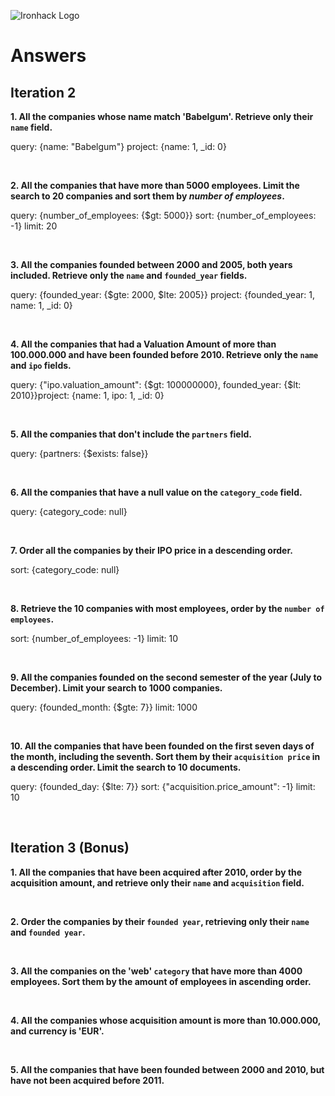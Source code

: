 ![Ironhack Logo](https://i.imgur.com/1QgrNNw.png)

# Answers

## Iteration 2

**1. All the companies whose name match 'Babelgum'. Retrieve only their `name` field.**

<!-- Your Query Goes Here -->

query: {name: "Babelgum"}
project: {name: 1, _id: 0}

<br>

**2. All the companies that have more than 5000 employees. Limit the search to 20 companies and sort them by *number of employees*.**

<!-- Your Query Goes Here -->
query: {number_of_employees: {$gt: 5000}}
sort: {number_of_employees: -1}
limit: 20

<br>

**3. All the companies founded between 2000 and 2005, both years included. Retrieve only the `name` and `founded_year` fields.**

<!-- Your Query Goes Here -->
query: {founded_year: {$gte: 2000, $lte: 2005}}
project: {founded_year: 1, name: 1, _id: 0}

<br>

**4. All the companies that had a Valuation Amount of more than 100.000.000 and have been founded before 2010. Retrieve only the `name` and `ipo` fields.**

<!-- Your Query Goes Here -->
query: {"ipo.valuation_amount": {$gt: 100000000}, founded_year: {$lt: 2010}}project: {name: 1, ipo: 1, _id: 0}

<br>

**5. All the companies that don't include the `partners` field.**

<!-- Your Query Goes Here -->
query: {partners: {$exists: false}}

<br>

**6. All the companies that have a null value on the `category_code` field.**

<!-- Your Query Goes Here -->
query: {category_code: null}

<br>

**7. Order all the companies by their IPO price in a descending order.**

<!-- Your Query Goes Here -->
sort: {category_code: null}

<br>

**8. Retrieve the 10 companies with most employees, order by the `number of employees`.**

<!-- Your Query Goes Here -->
sort: {number_of_employees: -1}
limit: 10

<br>

**9. All the companies founded on the second semester of the year (July to December). Limit your search to 1000 companies.**

<!-- Your Query Goes Here -->
query: {founded_month: {$gte: 7}}
limit: 1000

<br>

**10. All the companies that have been founded on the first seven days of the month, including the seventh. Sort them by their `acquisition price` in a descending order. Limit the search to 10 documents.**

<!-- Your Query Goes Here -->
query: {founded_day: {$lte: 7}}
sort: {"acquisition.price_amount": -1}
limit: 10

<br>

## Iteration 3 (Bonus)

**1. All the companies that have been acquired after 2010, order by the acquisition amount, and retrieve only their `name` and `acquisition` field.**

<!-- Your Query Goes Here -->

<br>

**2. Order the companies by their `founded year`, retrieving only their `name` and `founded year`.**

<!-- Your Query Goes Here -->

<br>

**3. All the companies on the 'web' `category` that have more than 4000 employees. Sort them by the amount of employees in ascending order.**

<!-- Your Query Goes Here -->

<br>

**4. All the companies whose acquisition amount is more than 10.000.000, and currency is 'EUR'.**

<!-- Your Query Goes Here -->

<br>

**5. All the companies that have been founded between 2000 and 2010, but have not been acquired before 2011.**

<!-- Your Query Goes Here -->

<br>
